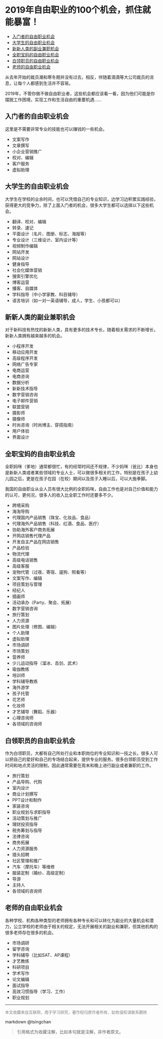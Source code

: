 2019年自由职业的100个机会，抓住就能暴富！
========================



- [入门者的自由职业机会](#入门者的自由职业机会)
- [大学生的自由职业机会](#大学生的自由职业机会)
- [新新人类的副业兼职机会](#新新人类的副业兼职机会)
- [全职宝妈的自由职业机会](#全职宝妈的自由职业机会)
- [白领职员的自由职业机会](#白领职员的自由职业机会)
- [老师的自由职业机会](#老师的自由职业机会)



从去年开始的裁员潮和寒冬期并没有过去，相反，伴随着滴滴等大公司裁员的消息，让每个人都感到生活并不容易。

2019年，不管你做不做自由职业者，这些机会都应该看一看，因为他们可能是你摆脱工作困境，实现工作和生活自由的重要机遇......


## 入门者的自由职业机会

这里是不需要非常专业的技能也可以赚钱的一些机会。


- 文案写作
- 文章撰写
- 小企业营销推广
- 校对、编辑
- 客户服务
- 虚拟助理



## 大学生的自由职业机会

大学生在学校的业余时间，也可以凭借自己的专业知识，边学习边积累实践经验，获得更大的竞争力，除了上面入门者的机会，很多大学生都可以选择以下这些机会。

- 翻译、校对、编辑
- 转录、速记
- 平面设计（名片、图册、标志、海报等）
- 专业设计（三维设计、室内设计等）
- 视频制作编辑
- 网站开发
- 网站设计
- 健身指导
- 社会化媒体营销
- 搜索引擎优化
- 博客运营
- 播客、自媒体
- 学科指导（中小学家教、科目辅导）
- 语言培训（如一对一英语辅导，成人，学生、小孩都可以）



## 新新人类的副业兼职机会

对于新科技有热忱的新新人类，具有更多的技术专长，随着相关需求的不断增长，新新人类拥有越来越多的机会。



- 小程序开发
- 移动应用开发
- 高级程序开发
- 网络广告专家
- 电商运营
- 电商咨询
- 数据分析
- 新新技术指导
- 数字营销咨询
- 电子邮件营销
- 联盟营销
- 摄影师
- 摄像师
- 时尚咨询（时尚博主、穿搭指南）
- 用户体验
- 界面设计



## 全职宝妈的自由职业机会

全职妈咪（爹地）通常都很忙，有的经常时间还不规律，不少妈咪（爸比）本身也是新新人类或者某些领域的专业人士，可以做很多相关的工作，特别是在孩子上幼儿园之后，更是在孩子在园（在校）期间以及孩子入睡以后，可以大施拳脚。

我国的自由职业从业人员有很大比例的全职妈咪，自由工作也是对自己价值和能力的认可，更何况，很多人的收入比全职工作时还要多不少。

- 跨境采购
- 海淘导购
- 代理国内产品销售（珠宝、化妆品、食品）
- 代理海外产品销售（科技、红酒、食品、医疗）
- 协助海外客户商务拓展
- 开网店销售代理产品
- 开发自主产品在网店销售
- 产品检验
- 物流代理
- 高级电话销售
- 高级客服
- 宠物代管（过夜、寄宿、遛狗、照看等）
- 文案写作、编辑
- 项目策划与管理
- 经纪人
- 插画师
- 活动承办（Party、聚会、拓展）
- 数字营销咨询
- 旅行策划
- 人力资源
- 图片处理（修图、编辑）
- 个人助理
- 虚拟助理
- 市场调研
- 市场策划
- 营养师
- 少儿运动指导（溜冰、击剑、武术）
- 瑜伽教练
- 培训师
- 学科辅导教练
- 海外游学
- 孩子托管
- 花艺师
- 化妆师
- 才艺辅导（舞蹈、乐器）
- 心理咨询师
- 各领域的咨询师



## 白领职员的自由职业机会

作为白领职员，大都有自己所处行业和本职岗位的专业知识和一技之长，很多人可以把自己的爱好和自己的专场结合起来，提供专业的服务。很多白领职员受到工作时间和地点灵活的限制，因此通常需要在周末和晚上进行副业或者兼职的工作。



- 旅行策划
- 产品导购、代购
- 室内设计
- 商业计划撰写
- PPT设计和制作
- 家装咨询
- 职业规划与求职指导
- 活动策划与推广
- 理财投资指导
- 税务筹划与指导
- 法律咨询
- 商务拓展
- 人力资源服务
- 猎头招聘
- 社区管理和推广
- 汽车（摩托车）等维修
- 服装定制（婚纱、高级定制）
- 导游
- 主持人
- 各领域的咨询师



## 老师的自由职业机会

各种学校、机构各种类型的老师拥有各种专长和可以转化为副业的大量机会和潜力，公立学校的老师由于相关的规定，无法开展相关的副业和兼职，但其他机构的很多老师存在很多的机会。

- 市场调研
- 留学咨询
- 学科辅导（比如SAT、AP课程）
- 才艺教练
- 科研项目
- 学术写作
- 论文编辑
- 面试指导
- 高效习惯指导（学习、工作）
- 职业规划



----
<font size=2 color='grey'>本文收藏来自互联网，用于学习研究，著作权归原作者所有，如有侵权请联系删除</font>

markdown @tsingchan 

> 引用格式为收藏注解，比如本句就是注解，非作者原文。
